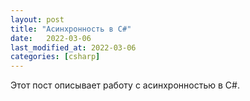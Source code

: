 ```yaml
---
layout: post
title: "Асинхронность в C#"
date:   2022-03-06
last_modified_at: 2022-03-06
categories: [csharp]
---
```


Этот пост описывает работу с асинхронностью в C#.
